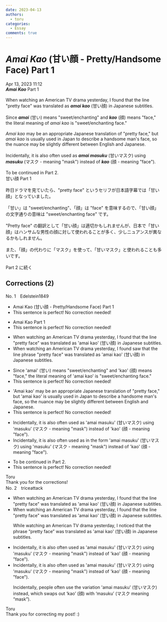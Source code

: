 ```yaml
---
date: 2023-04-13
authors:
  - toru
categories:
  - Essay
comments: true
---
```


# <strong><em>Amai Kao</strong></em> (甘い顔 - Pretty/Handsome Face) Part 1
<div class="date">Apr 13, 2023 11:12</div>
<div id="post"><div id="body_show_ori">
<strong><em>Amai Kao</strong></em> Part 1<br/><br/>When watching an American TV drama yesterday, I found that the line "pretty face" was translated as <strong><em>amai kao</em></strong> (甘い顔) in Japanese subtitles.<br/><br/>Since <strong><em>amai</em></strong> (甘い) means "sweet/enchanting" and <strong><em>kao</em></strong> (顔) means "face," the literal meaning of <em>amai kao</em> is "sweet/enchanting face."<br/><br/><em>Amai kao</em> may be an appropriate Japanese translation of "pretty face," but <em>amai kao</em> is usually used in Japan to describe a handsome man's face, so the nuance may be slightly different between English and Japanese.<br/><br/>Incidentally, it is also often used as <strong><em>amai masuku</em></strong> (甘いマスク) using <strong><em>masuku</em></strong> (マスク - meaning "mask") instead of <strong><em>kao</em></strong> (顔 - meaning "face").<br/><br/>To be continued in Part 2.
</div></div>

<!-- more -->

<div id="post_ja"><div id="body_show_mo">
甘い顔 Part 1<br/><br/>昨日ドラマを見ていたら、"pretty face" というセリフが日本語字幕では「甘い顔」となっていました。<br/><br/>「甘い」は "sweet/enchanting"、「顔」は "face" を意味するので、「甘い顔」の文字通りの意味は "sweet/enchanting face" です。<br/><br/>"Pretty face" の翻訳として「甘い顔」は適切かもしれませんが、日本で「甘い顔」はハンサムな男性の顔に対して使われることが多く、少しニュアンスが異なるかもしれません。<br/><br/>また、「顔」の代わりに「マスク」を使って、「甘いマスク」と使われることも多いです。<br/><br/>Part 2 に続く
</div></div>

## Corrections (2)
<div id="block"><div class="first_name"> No. 1　<span class="just_name">Edelstein1849</span></div><div id="block2">
<ul class="correction_field">
<li class="incorrect">Amai Kao (甘い顔 - Pretty/Handsome Face) Part 1</li>
<li class="corrected perfect">This sentence is perfect! No correction needed!</li>
</ul>
<ul class="correction_field">
<li class="incorrect">Amai Kao Part 1</li>
<li class="corrected perfect">This sentence is perfect! No correction needed!</li>
</ul>
<ul class="correction_field">
<li class="incorrect">When watching an American TV drama yesterday, I found that the line "pretty face" was translated as 'amai kao' (甘い顔) in Japanese subtitles.</li>
<li class="corrected correct">
When watching an American TV drama yesterday, I <span class="f_red"><span class="sline">found</span></span> <span class="f_blue">saw</span> that the <span class="f_red"><span class="sline">line</span></span> <span class="f_blue">phrase</span> "pretty face" was translated as 'amai kao' (甘い顔) in Japanese subtitles.
</li>
</ul>
<ul class="correction_field">
<li class="incorrect">Since 'amai' (甘い) means "sweet/enchanting" and 'kao' (顔) means "face," the literal meaning of 'amai kao' is "sweet/enchanting face."</li>
<li class="corrected perfect">This sentence is perfect! No correction needed!</li>
</ul>
<ul class="correction_field">
<li class="incorrect">'Amai kao' may be an appropriate Japanese translation of "pretty face," but 'amai kao' is usually used in Japan to describe a handsome man's face, so the nuance may be slightly different between English and Japanese.</li>
<li class="corrected perfect">This sentence is perfect! No correction needed!</li>
</ul>
<ul class="correction_field">
<li class="incorrect">Incidentally, it is also often used as 'amai masuku' (甘いマスク) using 'masuku' (マスク - meaning "mask") instead of 'kao' (顔 - meaning "face").</li>
<li class="corrected correct">
Incidentally, it is also often used <span class="f_red"><span class="sline">as</span></span> <span class="f_blue">in the form</span> 'amai masuku' (甘いマスク) using 'masuku' (マスク - meaning "mask") instead of 'kao' (顔 - meaning "face").
</li>
</ul>
<ul class="correction_field">
<li class="incorrect">To be continued in Part 2.</li>
<li class="corrected perfect">This sentence is perfect! No correction needed!</li>
</ul>
</div><div class="name"><span class="just_name">Toru</span><br>
Thank you for the corrections!
</div>
</div>
<div id="block"><div class="first_name"> No. 2　<span class="just_name">triceattack</span></div><div id="block2">
<ul class="correction_field">
<li class="incorrect">When watching an American TV drama yesterday, I found that the line "pretty face" was translated as 'amai kao' (甘い顔) in Japanese subtitles.</li>
<li class="corrected correct">
When watching an American TV drama yesterday, I found that the line "pretty face" was translated as 'amai kao' (甘い顔) in Japanese subtitles.
<p class="correction_comment">While watching an American TV drama yesterday, I noticed that the phrase “pretty face” was translated as 'amai kao' (甘い顔) in Japanese subtitles.</p>
</li>
</ul>
<ul class="correction_field">
<li class="incorrect">Incidentally, it is also often used as 'amai masuku' (甘いマスク) using 'masuku' (マスク - meaning "mask") instead of 'kao' (顔 - meaning "face").</li>
<li class="corrected correct">
Incidentally, it is also often used as 'amai masuku' (甘いマスク) using 'masuku' (マスク - meaning "mask") instead of 'kao' (顔 - meaning "face").
<p class="correction_comment">Incidentally, people often use the variation 'amai masuku' (甘いマスク) instead, which swaps out ‘kao’ (顔) with ‘masuku’ (マスク meaning “mask”).</p>
</li>
</ul>
</div><div class="name"><span class="just_name">Toru</span><br>
Thank you for correcting my post! :)
</div>
</div>
